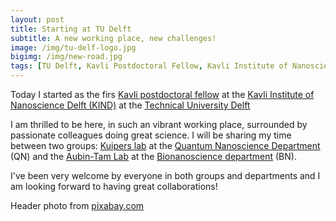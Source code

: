 ```yaml
---
layout: post
title: Starting at TU Delft
subtitle: A new working place, new challenges!
image: /img/tu-delf-logo.jpg
bigimg: /img/new-road.jpg
tags: [TU Delft, Kavli Postdoctoral Fellow, Kavli Institute of Nanoscience Delft, Kuipers Lab, Aubin-Tam Lab, Research]
---
```



Today I started as the firs [Kavli postdoctoral fellow](http://kavli.tudelft.nl/kavli-postdoctoral-fellowships/) at the [Kavli Institute of Nanoscience Delft (KIND)](http://kavli.tudelft.nl/) at the [Technical University Delft](https://www.tudelft.nl/)

I am thrilled to be here, in such an vibrant working place, surrounded by passionate colleagues doing great science. I will be sharing my time between two groups: [Kuipers lab](http://kuiperslab.tudelft.nl/pages/kuipers/) at the [Quantum Nanoscience Department](https://www.tudelft.nl/en/faculty-of-applied-sciences/about-faculty/departments/quantum-nanoscience/) (QN) and the [Aubin-Tam Lab](https://sites.google.com/site/aubintamgroup/) at the [Bionanoscience department](https://www.tudelft.nl/en/faculty-of-applied-sciences/about-faculty/departments/bionanoscience/) (BN).

I've been very welcome by everyone in both groups and departments and I am looking forward to having great collaborations! 


Header photo from [pixabay.com](https://www.pexels.com/search/road/)
